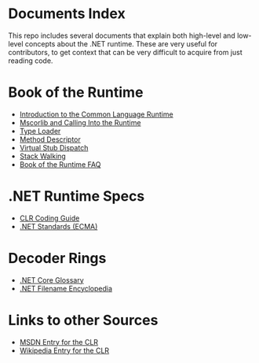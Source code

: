 Documents Index
===============

This repo includes several documents that explain both high-level and low-level concepts about the .NET runtime. These are very useful for contributors, to get context that can be very difficult to acquire from just reading code.

Book of the Runtime
===================

- [Introduction to the Common Language Runtime](intro-to-clr.md)
- [Mscorlib and Calling Into the Runtime](mscorlib.md)
- [Type Loader](type-loader.md)
- [Method Descriptor](method-descriptor.md)
- [Virtual Stub Dispatch](virtual-stub-dispatch.md)
- [Stack Walking](stackwalking.md)
- [Book of the Runtime FAQ](botr-faq.md)

.NET Runtime Specs
==================

- [CLR Coding Guide](clr-code-guide.md)
- [.NET Standards (ECMA)](dotnet-standards.md)

Decoder Rings
=============

- [.NET Core Glossary](glossary.md)
- [.NET Filename Encyclopedia](dotnet-filenames.md)

Links to other Sources
======================

- [MSDN Entry for the CLR](http://msdn.microsoft.com/en-us/library/8bs2ecf4(VS.71).aspx)
- [Wikipedia Entry for the CLR](http://en.wikipedia.org/wiki/Common_Language_Runtime)